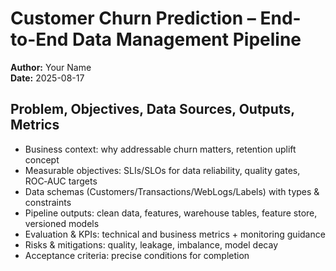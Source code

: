 
# Customer Churn Prediction – End-to-End Data Management Pipeline

**Author:** Your Name  
**Date:** 2025-08-17

## Problem, Objectives, Data Sources, Outputs, Metrics
* Business context: why addressable churn matters, retention uplift concept
* Measurable objectives: SLIs/SLOs for data reliability, quality gates, ROC‑AUC targets
* Data schemas (Customers/Transactions/WebLogs/Labels) with types & constraints
* Pipeline outputs: clean data, features, warehouse tables, feature store, versioned models
* Evaluation & KPIs: technical and business metrics + monitoring guidance
* Risks & mitigations: quality, leakage, imbalance, model decay
* Acceptance criteria: precise conditions for completion
